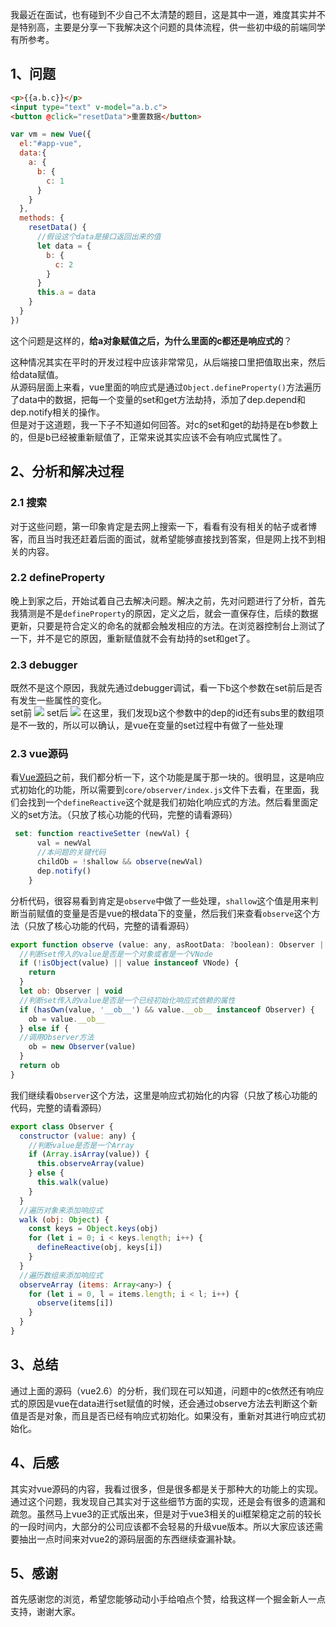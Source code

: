 我最近在面试，也有碰到不少自己不太清楚的题目，这是其中一道，难度其实并不是特别高，主要是分享一下我解决这个问题的具体流程，供一些初中级的前端同学有所参考。

## 1、问题
```html
<p>{{a.b.c}}</p>
<input type="text" v-model="a.b.c">
<button @click="resetData">重置数据</button>
```
```js
var vm = new Vue({
  el:"#app-vue",
  data:{
    a: {
      b: {
        c: 1
      }
    }
  },
  methods: {
    resetData() {
      //假设这个data是接口返回出来的值
      let data = {
        b: {
          c: 2
        }
      }
      this.a = data
    }
  }
})
```
这个问题是这样的，**给a对象赋值之后，为什么里面的c都还是响应式的**？

这种情况其实在平时的开发过程中应该非常常见，从后端接口里把值取出来，然后给data赋值。
<br/>
从源码层面上来看，vue里面的响应式是通过`Object.defineProperty()`方法遍历了data中的数据，把每一个变量的set和get方法劫持，添加了dep.depend和dep.notify相关的操作。
<br/>
但是对于这道题，我一下子不知道如何回答。对c的set和get的劫持是在b参数上的，但是b已经被重新赋值了，正常来说其实应该不会有响应式属性了。

## 2、分析和解决过程
### 2.1 搜索
对于这些问题，第一印象肯定是去网上搜索一下，看看有没有相关的帖子或者博客，而且当时我还赶着后面的面试，就希望能够直接找到答案，但是网上找不到相关的内容。
### 2.2 defineProperty
晚上到家之后，开始试着自己去解决问题。解决之前，先对问题进行了分析，首先我猜测是不是`defineProperty`的原因，定义之后，就会一直保存住，后续的数据更新，只要是符合定义的命名的就都会触发相应的方法。在浏览器控制台上测试了一下，并不是它的原因，重新赋值就不会有劫持的set和get了。
### 2.3 debugger
既然不是这个原因，我就先通过debugger调试，看一下b这个参数在set前后是否有发生一些属性的变化。<br/>
set前
![](https://imgkr.cn-bj.ufileos.com/1d564c36-eeed-4fe8-b0fc-e0ab2e704dca.png)
set后
![](https://imgkr.cn-bj.ufileos.com/b5bce5ad-ae77-48bb-a6f4-a081661a040e.png)
在这里，我们发现b这个参数中的dep的id还有subs里的数组项是不一致的，所以可以确认，是vue在变量的set过程中有做了一些处理
### 2.3 vue源码
看[Vue源码](https://github.com/vuejs/vue)之前，我们都分析一下，这个功能是属于那一块的。很明显，这是响应式初始化的功能，所以需要到`core/observer/index.js`文件下去看，在里面，我们会找到一个`defineReactive`这个就是我们初始化响应式的方法。然后看里面定义的set方法。（只放了核心功能的代码，完整的请看源码）
```javascript
 set: function reactiveSetter (newVal) {
      val = newVal
      //本问题的关键代码
      childOb = !shallow && observe(newVal)
      dep.notify()
    }
```
分析代码，很容易看到肯定是`observe`中做了一些处理，`shallow`这个值是用来判断当前赋值的变量是否是vue的根data下的变量，然后我们来查看`observe`这个方法（只放了核心功能的代码，完整的请看源码）

```js
export function observe (value: any, asRootData: ?boolean): Observer | void {
  //判断set传入的value是否是一个对象或者是一个VNode
  if (!isObject(value) || value instanceof VNode) {
    return
  }
  let ob: Observer | void
  //判断set传入的value是否是一个已经初始化响应式依赖的属性
  if (hasOwn(value, '__ob__') && value.__ob__ instanceof Observer) {
    ob = value.__ob__
  } else if {
  //调用Observer方法
    ob = new Observer(value)
  }
  return ob
}
```
我们继续看`Observer`这个方法，这里是响应式初始化的内容（只放了核心功能的代码，完整的请看源码）
```js
export class Observer {
  constructor (value: any) {
    //判断value是否是一个Array
    if (Array.isArray(value)) {
      this.observeArray(value)
    } else {
      this.walk(value)
    }
  }
  //遍历对象来添加响应式
  walk (obj: Object) {
    const keys = Object.keys(obj)
    for (let i = 0; i < keys.length; i++) {
      defineReactive(obj, keys[i])
    }
  }
  //遍历数组来添加响应式
  observeArray (items: Array<any>) {
    for (let i = 0, l = items.length; i < l; i++) {
      observe(items[i])
    }
  }
}
```

## 3、总结
通过上面的源码（vue2.6）的分析，我们现在可以知道，问题中的c依然还有响应式的原因是vue在data进行set赋值的时候，还会通过observe方法去判断这个新值是否是对象，而且是否已经有响应式初始化。如果没有，重新对其进行响应式初始化。

## 4、后感
其实对vue源码的内容，我看过很多，但是很多都是关于那种大的功能上的实现。通过这个问题，我发现自己其实对于这些细节方面的实现，还是会有很多的遗漏和疏忽。虽然马上vue3的正式版出来，但是对于vue3相关的ui框架稳定之前的较长的一段时间内，大部分的公司应该都不会轻易的升级vue版本。所以大家应该还需要抽出一点时间来对vue2的源码层面的东西继续查漏补缺。

## 5、感谢
首先感谢您的浏览，希望您能够动动小手给咱点个赞，给我这样一个掘金新人一点支持，谢谢大家。